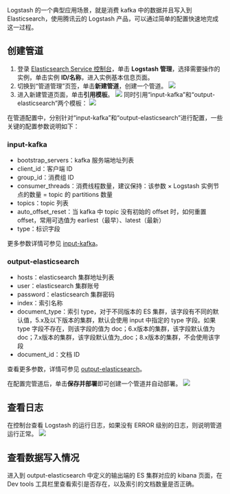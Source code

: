 Logstash 的一个典型应用场景，就是消费 kafka 中的数据并且写入到 Elasticsearch，使用腾讯云的 Logstash 产品，可以通过简单的配置快速地完成这一过程。 

## 创建管道
1. 登录 [Elasticsearch Service 控制台](https://console.cloud.tencent.com/es)，单击 **Logstash 管理**，选择需要操作的实例，单击实例 **ID/名称**，进入实例基本信息页面。
2. 切换到“管道管理”页签，单击**新建管道**，创建一个管道。
![](https://qcloudimg.tencent-cloud.cn/raw/a504dcc550823328f9732ea0dcf09208.png)
3. 进入新建管道页面，单击**引用模板**。
![](https://main.qcloudimg.com/raw/b2f664a511a2ba7c603d832627b2b19b.png)
同时引用“input-kafka”和“output-elasticsearch”两个模板：
![](https://main.qcloudimg.com/raw/0df1e56dd9e832e5e1fc5af6d7422603.png)

在管道配置中，分别针对“input-kafka”和“output-elasticsearch”进行配置，一些关键的配置参数说明如下：

### input-kafka
- bootstrap_servers：kafka 服务端地址列表
- client_id：客户端 ID
- group_id：消费组 ID
- consumer_threads：消费线程数量，建议保持：该参数 × Logstash 实例节点的数量 = topic 的 partitions 数量
- topics：topic 列表
- auto\_offset\_reset：当 kafka 中 topic 没有初始的 offset 时，如何重置 offset，常用可选值为 earliest（最早）、latest（最新）
- type：标识字段

更多参数详情可参见 [input-kafka](https://www.elastic.co/guide/en/logstash/current/plugins-inputs-kafka.html)。

### output-elasticsearch
- hosts：elasticsearch 集群地址列表
- user：elasticsearch 集群账号
- password：elasticsearch 集群密码
- index：索引名称
- document\_type：索引 type，对于不同版本的 ES 集群，该字段有不同的默认值，5.x及以下版本的集群，默认会使用 input 中指定的 type 字段。如果 type 字段不存在，则该字段的值为 doc；6.x版本的集群，该字段默认值为 doc；7.x版本的集群，该字段默认值为\_doc；8.x版本的集群，不会使用该字段
- document_id：文档 ID

查看更多参数，详情可参见 [output-elasticsearch](https://www.elastic.co/guide/en/logstash/7.10/plugins-outputs-elasticsearch.html)。

在配置完管道后，单击**保存并部署**即可创建一个管道并自动部署。
![](https://main.qcloudimg.com/raw/4624ba100e9b21f31f63972c4be9d2c6.png)

## 查看日志
在控制台查看 Logstash 的运行日志，如果没有 ERROR 级别的日志，则说明管道运行正常。
![](https://main.qcloudimg.com/raw/f732f32b31dd83591e864cf3b7de7b2c.png)

## 查看数据写入情况
进入到 output-elasticsearch 中定义的输出端的 ES 集群对应的 kibana 页面，在 Dev tools 工具栏里查看索引是否存在，以及索引的文档数量是否正确。
